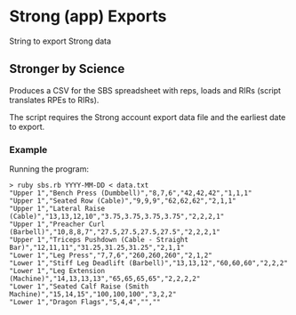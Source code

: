 # Strong (app) Exports

String to export Strong data

## Stronger by Science

Produces a CSV for the SBS spreadsheet with reps, loads and RIRs (script translates RPEs to RIRs). 

The script requires the Strong account export data file and the earliest date to export.

### Example

Running the program:
```
> ruby sbs.rb YYYY-MM-DD < data.txt
"Upper 1","Bench Press (Dumbbell)","8,7,6","42,42,42","1,1,1"
"Upper 1","Seated Row (Cable)","9,9,9","62,62,62","2,1,1"
"Upper 1","Lateral Raise (Cable)","13,13,12,10","3.75,3.75,3.75,3.75","2,2,2,1"
"Upper 1","Preacher Curl (Barbell)","10,8,8,7","27.5,27.5,27.5,27.5","2,2,2,1"
"Upper 1","Triceps Pushdown (Cable - Straight Bar)","12,11,11","31.25,31.25,31.25","2,1,1"
"Lower 1","Leg Press","7,7,6","260,260,260","2,1,2"
"Lower 1","Stiff Leg Deadlift (Barbell)","13,13,12","60,60,60","2,2,2"
"Lower 1","Leg Extension (Machine)","14,13,13,13","65,65,65,65","2,2,2,2"
"Lower 1","Seated Calf Raise (Smith Machine)","15,14,15","100,100,100","3,2,2"
"Lower 1","Dragon Flags","5,4,4","",""
```
